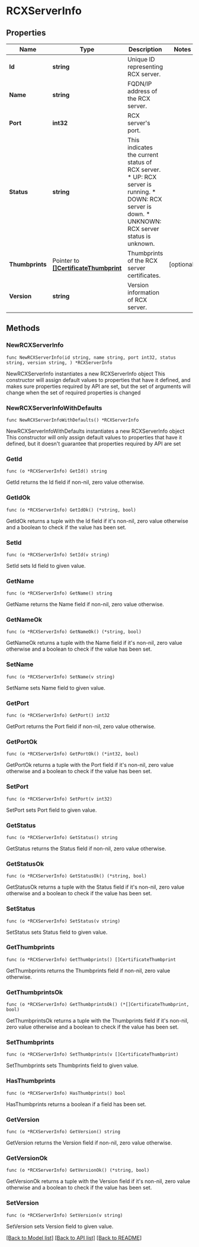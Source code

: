 # RCXServerInfo

## Properties

Name | Type | Description | Notes
------------ | ------------- | ------------- | -------------
**Id** | **string** | Unique ID representing RCX server. | 
**Name** | **string** | FQDN/IP address of the RCX server. | 
**Port** | **int32** | RCX server&#39;s port. | 
**Status** | **string** | This indicates the current status of RCX server. * UP: RCX server is running. * DOWN: RCX server is down. * UNKNOWN: RCX server status is unknown. | 
**Thumbprints** | Pointer to [**[]CertificateThumbprint**](CertificateThumbprint.md) | Thumbprints of the RCX server certificates. | [optional] 
**Version** | **string** | Version information of RCX server. | 

## Methods

### NewRCXServerInfo

`func NewRCXServerInfo(id string, name string, port int32, status string, version string, ) *RCXServerInfo`

NewRCXServerInfo instantiates a new RCXServerInfo object
This constructor will assign default values to properties that have it defined,
and makes sure properties required by API are set, but the set of arguments
will change when the set of required properties is changed

### NewRCXServerInfoWithDefaults

`func NewRCXServerInfoWithDefaults() *RCXServerInfo`

NewRCXServerInfoWithDefaults instantiates a new RCXServerInfo object
This constructor will only assign default values to properties that have it defined,
but it doesn't guarantee that properties required by API are set

### GetId

`func (o *RCXServerInfo) GetId() string`

GetId returns the Id field if non-nil, zero value otherwise.

### GetIdOk

`func (o *RCXServerInfo) GetIdOk() (*string, bool)`

GetIdOk returns a tuple with the Id field if it's non-nil, zero value otherwise
and a boolean to check if the value has been set.

### SetId

`func (o *RCXServerInfo) SetId(v string)`

SetId sets Id field to given value.


### GetName

`func (o *RCXServerInfo) GetName() string`

GetName returns the Name field if non-nil, zero value otherwise.

### GetNameOk

`func (o *RCXServerInfo) GetNameOk() (*string, bool)`

GetNameOk returns a tuple with the Name field if it's non-nil, zero value otherwise
and a boolean to check if the value has been set.

### SetName

`func (o *RCXServerInfo) SetName(v string)`

SetName sets Name field to given value.


### GetPort

`func (o *RCXServerInfo) GetPort() int32`

GetPort returns the Port field if non-nil, zero value otherwise.

### GetPortOk

`func (o *RCXServerInfo) GetPortOk() (*int32, bool)`

GetPortOk returns a tuple with the Port field if it's non-nil, zero value otherwise
and a boolean to check if the value has been set.

### SetPort

`func (o *RCXServerInfo) SetPort(v int32)`

SetPort sets Port field to given value.


### GetStatus

`func (o *RCXServerInfo) GetStatus() string`

GetStatus returns the Status field if non-nil, zero value otherwise.

### GetStatusOk

`func (o *RCXServerInfo) GetStatusOk() (*string, bool)`

GetStatusOk returns a tuple with the Status field if it's non-nil, zero value otherwise
and a boolean to check if the value has been set.

### SetStatus

`func (o *RCXServerInfo) SetStatus(v string)`

SetStatus sets Status field to given value.


### GetThumbprints

`func (o *RCXServerInfo) GetThumbprints() []CertificateThumbprint`

GetThumbprints returns the Thumbprints field if non-nil, zero value otherwise.

### GetThumbprintsOk

`func (o *RCXServerInfo) GetThumbprintsOk() (*[]CertificateThumbprint, bool)`

GetThumbprintsOk returns a tuple with the Thumbprints field if it's non-nil, zero value otherwise
and a boolean to check if the value has been set.

### SetThumbprints

`func (o *RCXServerInfo) SetThumbprints(v []CertificateThumbprint)`

SetThumbprints sets Thumbprints field to given value.

### HasThumbprints

`func (o *RCXServerInfo) HasThumbprints() bool`

HasThumbprints returns a boolean if a field has been set.

### GetVersion

`func (o *RCXServerInfo) GetVersion() string`

GetVersion returns the Version field if non-nil, zero value otherwise.

### GetVersionOk

`func (o *RCXServerInfo) GetVersionOk() (*string, bool)`

GetVersionOk returns a tuple with the Version field if it's non-nil, zero value otherwise
and a boolean to check if the value has been set.

### SetVersion

`func (o *RCXServerInfo) SetVersion(v string)`

SetVersion sets Version field to given value.



[[Back to Model list]](../README.md#documentation-for-models) [[Back to API list]](../README.md#documentation-for-api-endpoints) [[Back to README]](../README.md)


